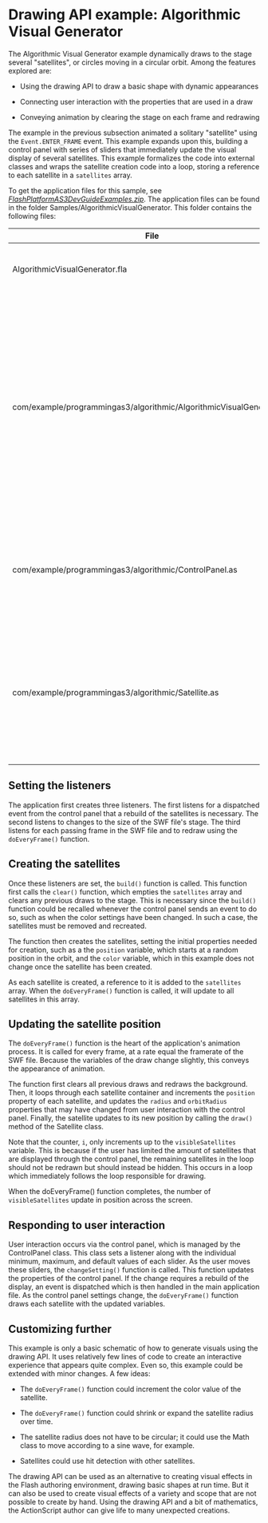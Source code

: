 # Drawing API example: Algorithmic Visual Generator

<div>

The Algorithmic Visual Generator example dynamically draws to the stage several
"satellites", or circles moving in a circular orbit. Among the features explored
are:

- Using the drawing API to draw a basic shape with dynamic appearances

- Connecting user interaction with the properties that are used in a draw

- Conveying animation by clearing the stage on each frame and redrawing

The example in the previous subsection animated a solitary "satellite" using the
`Event.ENTER_FRAME` event. This example expands upon this, building a control
panel with series of sliders that immediately update the visual display of
several satellites. This example formalizes the code into external classes and
wraps the satellite creation code into a loop, storing a reference to each
satellite in a `satellites` array.

To get the application files for this sample, see
[_FlashPlatformAS3DevGuideExamples.zip_](https://github.com/joshtynjala/flash-platform-as3-dev-guide-examples/releases/tag/original).
The application files can be found in the folder
Samples/AlgorithmicVisualGenerator. This folder contains the following files:

<div>

| File                                                                 | Description                                                                                                                                                                                                                 |
| -------------------------------------------------------------------- | --------------------------------------------------------------------------------------------------------------------------------------------------------------------------------------------------------------------------- |
| AlgorithmicVisualGenerator.fla                                       | The main application file in Flash Professional (FLA).                                                                                                                                                                      |
| com/example/programmingas3/algorithmic/AlgorithmicVisualGenerator.as | The class that provides the main functionality of the application, including drawing satellites on the stage and responding to events from the control panel to update the variables that affect the drawing of satellites. |
| com/example/programmingas3/algorithmic/ControlPanel.as               | A class that manages user interaction with several sliders and dispatching events when this occurs.                                                                                                                         |
| com/example/programmingas3/algorithmic/Satellite.as                  | A class which represents the display object that rotates in an orbit around a central point and contains properties related to its current draw state.                                                                      |

</div>

</div>

<div>

## Setting the listeners

<div>

The application first creates three listeners. The first listens for a
dispatched event from the control panel that a rebuild of the satellites is
necessary. The second listens to changes to the size of the SWF file's stage.
The third listens for each passing frame in the SWF file and to redraw using the
`doEveryFrame()` function.

</div>

</div>

<div>

## Creating the satellites

<div>

Once these listeners are set, the `build()` function is called. This function
first calls the `clear()` function, which empties the `satellites` array and
clears any previous draws to the stage. This is necessary since the `build()`
function could be recalled whenever the control panel sends an event to do so,
such as when the color settings have been changed. In such a case, the
satellites must be removed and recreated.

The function then creates the satellites, setting the initial properties needed
for creation, such as a the `position` variable, which starts at a random
position in the orbit, and the `color` variable, which in this example does not
change once the satellite has been created.

As each satellite is created, a reference to it is added to the `satellites`
array. When the `doEveryFrame()` function is called, it will update to all
satellites in this array.

</div>

</div>

<div>

## Updating the satellite position

<div>

The `doEveryFrame()` function is the heart of the application's animation
process. It is called for every frame, at a rate equal the framerate of the SWF
file. Because the variables of the draw change slightly, this conveys the
appearance of animation.

The function first clears all previous draws and redraws the background. Then,
it loops through each satellite container and increments the `position` property
of each satellite, and updates the `radius` and `orbitRadius` properties that
may have changed from user interaction with the control panel. Finally, the
satellite updates to its new position by calling the `draw()` method of the
Satellite class.

Note that the counter, `i`, only increments up to the `visibleSatellites`
variable. This is because if the user has limited the amount of satellites that
are displayed through the control panel, the remaining satellites in the loop
should not be redrawn but should instead be hidden. This occurs in a loop which
immediately follows the loop responsible for drawing.

When the doEveryFrame() function completes, the number of `visibleSatellites`
update in position across the screen.

</div>

</div>

<div>

## Responding to user interaction

<div>

User interaction occurs via the control panel, which is managed by the
ControlPanel class. This class sets a listener along with the individual
minimum, maximum, and default values of each slider. As the user moves these
sliders, the `changeSetting()` function is called. This function updates the
properties of the control panel. If the change requires a rebuild of the
display, an event is dispatched which is then handled in the main application
file. As the control panel settings change, the `doEveryFrame()` function draws
each satellite with the updated variables.

</div>

</div>

<div>

## Customizing further

<div>

This example is only a basic schematic of how to generate visuals using the
drawing API. It uses relatively few lines of code to create an interactive
experience that appears quite complex. Even so, this example could be extended
with minor changes. A few ideas:

- The `doEveryFrame()` function could increment the color value of the
  satellite.

- The `doEveryFrame()` function could shrink or expand the satellite radius over
  time.

- The satellite radius does not have to be circular; it could use the Math class
  to move according to a sine wave, for example.

- Satellites could use hit detection with other satellites.

The drawing API can be used as an alternative to creating visual effects in the
Flash authoring environment, drawing basic shapes at run time. But it can also
be used to create visual effects of a variety and scope that are not possible to
create by hand. Using the drawing API and a bit of mathematics, the ActionScript
author can give life to many unexpected creations.

</div>

</div>
